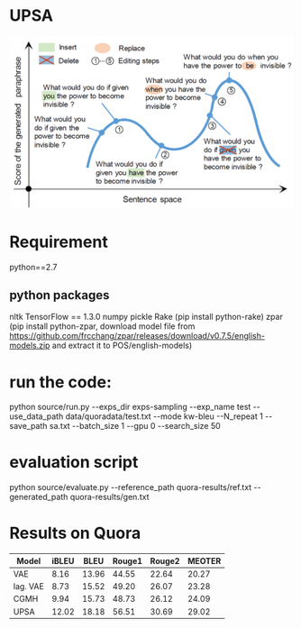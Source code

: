 # UPSA
![](sa.PNG)
# Requirement
python==2.7
## python packages
nltk
TensorFlow == 1.3.0
numpy
pickle
Rake (pip install python-rake)
zpar (pip install python-zpar, download model file from https://github.com/frcchang/zpar/releases/download/v0.7.5/english-models.zip and extract it to POS/english-models)



# run the code:
python source/run.py --exps_dir exps-sampling  --exp_name  test   --use_data_path data/quoradata/test.txt --mode kw-bleu  --N_repeat 1  --save_path sa.txt   --batch_size 1 --gpu 0  --search_size 50

# evaluation script
python  source/evaluate.py --reference_path quora-results/ref.txt  --generated_path  quora-results/gen.txt

# Results on Quora
|Model| iBLEU | BLEU | Rouge1 | Rouge2 | MEOTER| 
|--|--|--|--|--|--|
|VAE|8.16|13.96|44.55 | 22.64|20.27|
|lag. VAE|8.73|15.52|49.20 | 26.07|23.28|
| CGMH | 9.94 |15.73| 48.73| 26.12 |24.09|
| UPSA | 12.02 |18.18| 56.51| 30.69 |29.02|






